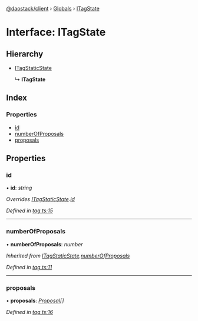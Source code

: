 [@daostack/client](../README.md) › [Globals](../globals.md) › [ITagState](itagstate.md)

# Interface: ITagState

## Hierarchy

* [ITagStaticState](itagstaticstate.md)

  ↳ **ITagState**

## Index

### Properties

* [id](itagstate.md#id)
* [numberOfProposals](itagstate.md#numberofproposals)
* [proposals](itagstate.md#proposals)

## Properties

###  id

• **id**: *string*

*Overrides [ITagStaticState](itagstaticstate.md).[id](itagstaticstate.md#id)*

*Defined in [tag.ts:15](https://github.com/daostack/client/blob/aa9723f/src/tag.ts#L15)*

___

###  numberOfProposals

• **numberOfProposals**: *number*

*Inherited from [ITagStaticState](itagstaticstate.md).[numberOfProposals](itagstaticstate.md#numberofproposals)*

*Defined in [tag.ts:11](https://github.com/daostack/client/blob/aa9723f/src/tag.ts#L11)*

___

###  proposals

• **proposals**: *[Proposal](../classes/proposal.md)[]*

*Defined in [tag.ts:16](https://github.com/daostack/client/blob/aa9723f/src/tag.ts#L16)*
